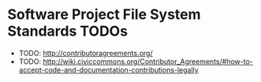 # Software Project File System Standards TODOs
* TODO: http://contributoragreements.org/
* TODO: http://wiki.civiccommons.org/Contributor_Agreements/#how-to-accept-code-and-documentation-contributions-legally
